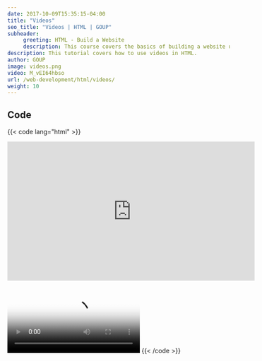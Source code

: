 ```yaml
---
date: 2017-10-09T15:35:15-04:00
title: "Videos"
seo_title: "Videos | HTML | GOUP"
subheader:
     greeting: HTML - Build a Website
     description: This course covers the basics of building a website using HTML. Work your way through the videos/articles and I'll teach you everything you need to know to create a basic website!
description: This tutorial covers how to use videos in HTML.
author: GOUP
image: videos.png
video: M_vEI64hbso
url: /web-development/html/videos/
weight: 10
---
```


## Code

{{< code lang="html" >}}
<iframe width="560"
        height="315"
        src="https://www.youtube.com/embed/M_vEI64hbso"
        frameborder="0"
        gesture="media"
        allow="encrypted-media"
        allowfullscreen>
</iframe>

<video src="myvideo.mp4"
       autoplay
       controls
       width="300"
       poster="video-poster.jpg">
</video>
{{< /code >}}